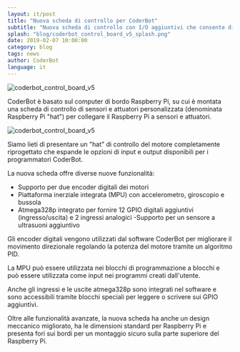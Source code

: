 ```yaml
---
layout: it/post
title: "Nuova scheda di controllo per CoderBot"
subtitle: "Nuova scheda di controllo con I/O aggiuntivi che consente di pilotare gli encoder dei motori e altro ancora."
splash: "blog/coderbot_control_board_v5_splash.png"
date: 2019-02-07 10:00:00
category: blog
tags: news
author: CoderBot
language: it
---
```


![coderbot_control_board_v5]({{site.baseurl}}/img/blog/coderbot_control_board_v5.jpg)

CoderBot è basato sul computer di bordo Raspberry Pi, su cui è montata una scheda di controllo di sensori e attuatori personalizzata (denominata Raspberry Pi "hat") per collegare il Raspberry Pi a sensori e attuatori.

![coderbot_control_board_v5]({{site.baseurl}}/img/blog/coderbot_control_board_v5_design.png)

Siamo lieti di presentare un "hat" di controllo del motore completamente riprogettato che espande le opzioni di input e output disponibili per i programmatori CoderBot.

La nuova scheda offre diverse nuove funzionalità:

- Supporto per due encoder digitali dei motori
- Piattaforma inerziale integrata (MPU) con accelerometro, giroscopio e bussola
- Atmega328p integrato per fornire 12 GPIO digitali aggiuntivi (ingresso/uscita) e 2 ingressi analogici
 -Supporto per un sensore a ultrasuoni aggiuntivo

Gli encoder digitali vengono utilizzati dal software CoderBot per migliorare il movimento direzionale regolando la potenza del motore tramite un algoritmo PID.

La MPU può essere utilizzata nei blocchi di programmazione a blocchi e può essere utilizzata come input nei programmi creati dall'utente.

Anche gli ingressi e le uscite atmega328p sono integrati nel software e sono accessibili tramite blocchi speciali per leggere o scrivere sui GPIO aggiuntivi.

Oltre alle funzionalità avanzate, la nuova scheda ha anche un design meccanico migliorato, ha le dimensioni standard per Raspberry Pi e presenta fori sui bordi per un montaggio sicuro sulla parte superiore del Raspberry Pi.